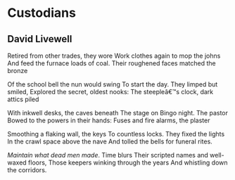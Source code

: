 # Custodians
## David Livewell
Retired from other trades, they wore
Work clothes again to mop the johns
And feed the furnace loads of coal.
Their roughened faces matched the bronze

Of the school bell the nun would swing
To start the day. They limped but smiled,
Explored the secret, oldest nooks:
The steepleâ€™s clock, dark attics piled

With inkwell desks, the caves beneath
The stage on Bingo night. The pastor
Bowed to the powers in their hands:
Fuses and fire alarms, the plaster

Smoothing a flaking wall, the keys
To countless locks. They fixed the lights
In the crawl space above the nave
And tolled the bells for funeral rites.

_Maintain what dead men made_. Time blurs
Their scripted names and well-waxed floors,
Those keepers winking through the years
And whistling down the corridors.